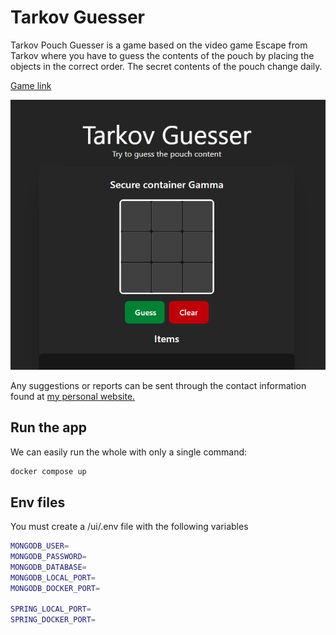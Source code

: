 # Tarkov Guesser
Tarkov Pouch Guesser is a game based on the video game Escape from Tarkov where you have to guess the contents of the pouch by placing the objects in the correct order. The secret contents of the pouch change daily.

[Game link](https://tarkov.joselp.com/)

![Tarkov Guesser image](ui/public/tarkov_guesser_screenshot.png)

Any suggestions or reports can be sent through the contact information found at [my personal website.](https://joselp.com/)

## Run the app
We can easily run the whole with only a single command:
```bash
docker compose up
```
## Env files
You must create a /ui/.env file with the following variables

```bash
MONGODB_USER=
MONGODB_PASSWORD=
MONGODB_DATABASE=
MONGODB_LOCAL_PORT=
MONGODB_DOCKER_PORT=

SPRING_LOCAL_PORT=
SPRING_DOCKER_PORT=
```
